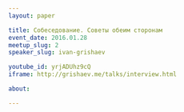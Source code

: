 ```yaml
---
layout: paper

title: Собеседование. Советы обеим сторонам
event_date: 2016.01.28
meetup_slug: 2
speaker_slug: ivan-grishaev

youtube_id: yrjADUhz9cQ
iframe: http://grishaev.me/talks/interview.html

about: 

---
```



